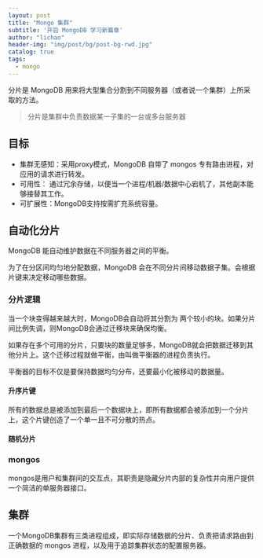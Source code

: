 ```yaml
---
layout: post
title: "Mongo 集群"
subtitle: '开启 MongoDB 学习新篇章'
author: "lichao"
header-img: "img/post/bg/post-bg-rwd.jpg"
catalog: true
tags:
  - mongo 
---
```


分片是 MongoDB 用来将大型集合分割到不同服务器（或者说一个集群）上所采取的方法。

> 分片是集群中负责数据某一子集的一台或多台服务器

## 目标

* 集群无感知：采用proxy模式，MongoDB 自带了 mongos 专有路由进程，对应用的请求进行转发。
* 可用性： 通过冗余存储，以便当一个进程/机器/数据中心宕机了，其他副本能够接替其工作。
* 可扩展性：MongoDB支持按需扩充系统容量。

## 自动化分片

MongoDB 能自动维护数据在不同服务器之间的平衡。

为了在分区间均匀地分配数据，MongoDB 会在不同分片间移动数据子集。会根据片键来决定移动哪些数据。

### 分片逻辑

当一个块变得越来越大时，MongoDB会自动将其分割为 两个较小的块。如果分片间比例失调，则MongoDB会通过迁移块来确保均衡。

如果存在多个可用的分片，只要块的数量足够多，MongoDB就会把数据迁移到其他分片上。这个迁移过程就做平衡，由叫做平衡器的进程负责执行。

平衡器的目标不仅是要保持数据均匀分布，还要最小化被移动的数据量。

#### 升序片键

所有的数据总是被添加到最后一个数据块上，即所有数据都会被添加到一个分片上，这个片键创造了一个单一且不可分散的热点。

#### 随机分片

### mongos

mongos是用户和集群间的交互点，其职责是隐藏分片内部的复杂性并向用户提供一个简洁的单服务器接口。

## 集群

一个MongoDB集群有三类进程组成，即实际存储数据的分片、负责把请求路由到正确数据的 mongos 进程，以及用于追踪集群状态的配置服务器。